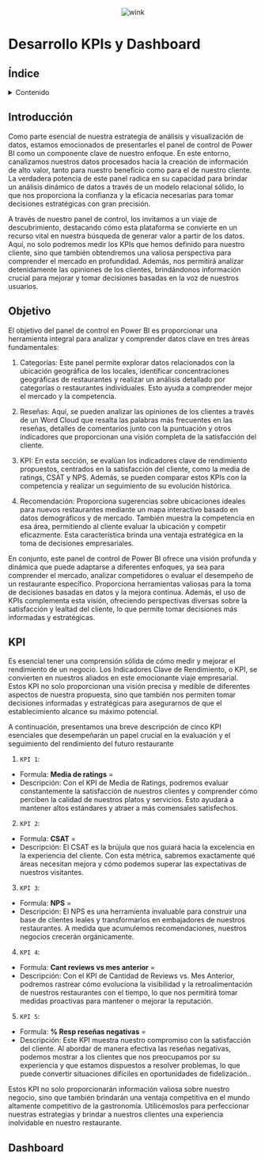 <div align="center">

![wink](https://github.com/claudiacaceresv/pf_yelp_google/blob/3bbba4f70598a9a96d7a3416a491928137973cce/src/Data%20Analytics.gif)

</div>

# Desarrollo KPIs y Dashboard

## Índice 
<!-- TABLE OF CONTENTS -->
<details>
  <summary>Contenido</summary>
  <ol>
    <li><a href="#Introducción">Introducción</a></li>
    <li><a href="#Objetivo">Objetivo</a></li>
    <li><a href="#KPI">KPI</a></li>
    <li><a href="#Dashboard">Dashboard</a></li>
  </ol>
</details>

## Introducción

Como parte esencial de nuestra estrategia de análisis y visualización de datos, estamos emocionados de presentarles el panel de control de Power BI como un componente clave de nuestro enfoque. En este entorno, canalizamos nuestros datos procesados hacia la creación de información de alto valor, tanto para nuestro beneficio como para el de nuestro cliente. La verdadera potencia de este panel radica en su capacidad para brindar un análisis dinámico de datos a través de un modelo relacional sólido, lo que nos proporciona la confianza y la eficacia necesarias para tomar decisiones estratégicas con gran precisión.

A través de nuestro panel de control, los invitamos a un viaje de descubrimiento, destacando cómo esta plataforma se convierte en un recurso vital en nuestra búsqueda de generar valor a partir de los datos. Aquí, no solo podremos medir los KPIs que hemos definido para nuestro cliente, sino que también obtendremos una valiosa perspectiva para comprender el mercado en profundidad. Además, nos permitirá analizar detenidamente las opiniones de los clientes, brindándonos información crucial para mejorar y tomar decisiones basadas en la voz de nuestros usuarios.

## Objetivo

El objetivo del panel de control en Power BI es proporcionar una herramienta integral para analizar y comprender datos clave en tres áreas fundamentales:

1. Categorías: Este panel permite explorar datos relacionados con la ubicación geográfica de los locales, identificar concentraciones geográficas de restaurantes y realizar un análisis detallado por categorías o restaurantes individuales. Esto ayuda a comprender mejor el mercado y la competencia.

2. Reseñas: Aquí, se pueden analizar las opiniones de los clientes a través de un Word Cloud que resalta las palabras más frecuentes en las reseñas, detalles de comentarios junto con la puntuación y otros indicadores que proporcionan una visión completa de la satisfacción del cliente.

3. KPI: En esta sección, se evalúan los indicadores clave de rendimiento propuestos, centrados en la satisfacción del cliente, como la media de ratings, CSAT y NPS. Además, se pueden comparar estos KPIs con la competencia y realizar un seguimiento de su evolución histórica.

4. Recomendación: Proporciona sugerencias sobre ubicaciones ideales para nuevos restaurantes mediante un mapa interactivo basado en datos demográficos y de mercado. También muestra la competencia en esa área, permitiendo al cliente evaluar la ubicación y competir eficazmente. Esta característica brinda una ventaja estratégica en la toma de decisiones empresariales.

En conjunto, este panel de control de Power BI ofrece una visión profunda y dinámica que puede adaptarse a diferentes enfoques, ya sea para comprender el mercado, analizar competidores o evaluar el desempeño de un restaurante específico. Proporciona herramientas valiosas para la toma de decisiones basadas en datos y la mejora continua. Además, el uso de KPIs complementa esta visión, ofreciendo perspectivas diversas sobre la satisfacción y lealtad del cliente, lo que permite tomar decisiones más informadas y estratégicas.

## KPI

Es esencial tener una comprensión sólida de cómo medir y mejorar el rendimiento de un negocio. Los Indicadores Clave de Rendimiento, o KPI, se convierten en nuestros aliados en este emocionante viaje empresarial. Estos KPI no solo proporcionan una visión precisa y medible de diferentes aspectos de nuestra propuesta, sino que también nos permiten tomar decisiones informadas y estratégicas para asegurarnos de que el establecimiento alcance su máximo potencial.

A continuación, presentamos una breve descripción de cinco KPI esenciales que desempeñarán un papel crucial en la evaluación y el seguimiento del rendimiento del futuro restaurante

1. `KPI 1`: 
  - Formula: **Media de ratings** = 
  - Descripción: Con el KPI de Media de Ratings, podremos evaluar constantemente la satisfacción de nuestros clientes y comprender cómo perciben la calidad de nuestros platos y servicios. Esto ayudará a mantener altos estándares y atraer a más comensales satisfechos.
    
2. `KPI 2`: 
  - Formula: **CSAT** = 
  - Descripción: El CSAT es la brújula que nos guiará hacia la excelencia en la experiencia del cliente. Con esta métrica, sabremos exactamente qué áreas necesitan mejora y cómo podemos superar las expectativas de nuestros visitantes.
    
3. `KPI 3`: 
  - Formula: **NPS** = 
  - Descripción: El NPS es una herramienta invaluable para construir una base de clientes leales y transformarlos en embajadores de nuestros restaurantes. A medida que acumulemos recomendaciones, nuestros negocios crecerán orgánicamente.

4. `KPI 4`: 
- Formula: **Cant reviews vs mes anterior** = 
- Descripción: Con el KPI de Cantidad de Reviews vs. Mes Anterior, podremos rastrear cómo evoluciona la visibilidad y la retroalimentación de nuestros restaurantes con el tiempo, lo que nos permitirá tomar medidas proactivas para mantener o mejorar la reputación.

5. `KPI 5`: 
- Formula: **% Resp reseñas negativas** = 
- Descripción: Este KPI muestra nuestro compromiso con la satisfacción del cliente. Al abordar de manera efectiva las reseñas negativas, podemos mostrar a los clientes que nos preocupamos por su experiencia y que estamos dispuestos a resolver problemas, lo que puede convertir situaciones difíciles en oportunidades de fidelización..

Estos KPI no solo proporcionarán información valiosa sobre nuestro negocio, sino que también brindarán una ventaja competitiva en el mundo altamente competitivo de la gastronomía. Utilicémoslos para perfeccionar nuestras estrategias y brindar a nuestros clientes una experiencia inolvidable en nuestro restaurante.

## Dashboard